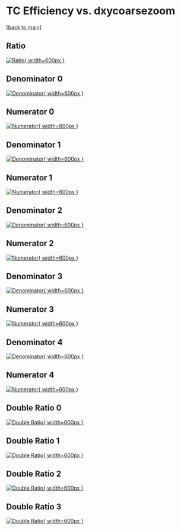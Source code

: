 # TC Efficiency vs. dxycoarsezoom

[[back to main](./)]



## Ratio

[![Ratio](../mtv/var/TC_loweta_13_1_eff_dxycoarsezoom.png){ width=600px }](../mtv/var/TC_loweta_13_1_eff_dxycoarsezoom.pdf)

## Denominator 0

[![Denominator](../mtv/den/TC_loweta_13_1_eff_dxycoarsezoom_den0.png){ width=600px }](../mtv/den/TC_loweta_13_1_eff_dxycoarsezoom_den0.pdf)

## Numerator 0

[![Numerator](../mtv/num/TC_loweta_13_1_eff_dxycoarsezoom_num0.png){ width=600px }](../mtv/num/TC_loweta_13_1_eff_dxycoarsezoom_num0.pdf)

## Denominator 1

[![Denominator](../mtv/den/TC_loweta_13_1_eff_dxycoarsezoom_den1.png){ width=600px }](../mtv/den/TC_loweta_13_1_eff_dxycoarsezoom_den1.pdf)

## Numerator 1

[![Numerator](../mtv/num/TC_loweta_13_1_eff_dxycoarsezoom_num1.png){ width=600px }](../mtv/num/TC_loweta_13_1_eff_dxycoarsezoom_num1.pdf)

## Denominator 2

[![Denominator](../mtv/den/TC_loweta_13_1_eff_dxycoarsezoom_den2.png){ width=600px }](../mtv/den/TC_loweta_13_1_eff_dxycoarsezoom_den2.pdf)

## Numerator 2

[![Numerator](../mtv/num/TC_loweta_13_1_eff_dxycoarsezoom_num2.png){ width=600px }](../mtv/num/TC_loweta_13_1_eff_dxycoarsezoom_num2.pdf)

## Denominator 3

[![Denominator](../mtv/den/TC_loweta_13_1_eff_dxycoarsezoom_den3.png){ width=600px }](../mtv/den/TC_loweta_13_1_eff_dxycoarsezoom_den3.pdf)

## Numerator 3

[![Numerator](../mtv/num/TC_loweta_13_1_eff_dxycoarsezoom_num3.png){ width=600px }](../mtv/num/TC_loweta_13_1_eff_dxycoarsezoom_num3.pdf)

## Denominator 4

[![Denominator](../mtv/den/TC_loweta_13_1_eff_dxycoarsezoom_den4.png){ width=600px }](../mtv/den/TC_loweta_13_1_eff_dxycoarsezoom_den4.pdf)

## Numerator 4

[![Numerator](../mtv/num/TC_loweta_13_1_eff_dxycoarsezoom_num4.png){ width=600px }](../mtv/num/TC_loweta_13_1_eff_dxycoarsezoom_num4.pdf)

## Double Ratio 0

[![Double Ratio](../mtv/ratio/TC_loweta_13_1_eff_dxycoarsezoom_ratio0.png){ width=600px }](../mtv/ratio/TC_loweta_13_1_eff_dxycoarsezoom_ratio0.pdf)

## Double Ratio 1

[![Double Ratio](../mtv/ratio/TC_loweta_13_1_eff_dxycoarsezoom_ratio1.png){ width=600px }](../mtv/ratio/TC_loweta_13_1_eff_dxycoarsezoom_ratio1.pdf)

## Double Ratio 2

[![Double Ratio](../mtv/ratio/TC_loweta_13_1_eff_dxycoarsezoom_ratio2.png){ width=600px }](../mtv/ratio/TC_loweta_13_1_eff_dxycoarsezoom_ratio2.pdf)

## Double Ratio 3

[![Double Ratio](../mtv/ratio/TC_loweta_13_1_eff_dxycoarsezoom_ratio3.png){ width=600px }](../mtv/ratio/TC_loweta_13_1_eff_dxycoarsezoom_ratio3.pdf)

